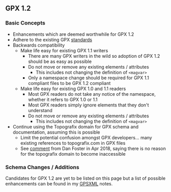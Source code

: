## GPX 1.2

### Basic Concepts

- Enhancements which are deemed worthwhile for GPX 1.2 
- Adhere to the existing GPX [standards](../standards.md)
- Backwards compatibility
  - Make life easy for existing GPX 1.1 writers
    - There are many GPX writers in the wild so adoption of GPX 1.2 should be as easy as possible
    - Do not move or remove any existing elements / attributes
      - This includes not changing the definition of `<magvar>`
    - Only a namespace change should be required for GPX 1.1 compliant files to be GPX 1.2 compliant 
  - Make life easy for existing GPX 1.0 and 1.1 readers
    - Most GPX readers do not take any notice of the namespace, whether it refers to GPX 1.0 or 1.1
    - Most GPX readers simply ignore elements that they don't understand
    - Do not move or remove any existing elements / attributes
      - This includes not changing the definition of `<magvar>`
- Continue using the Topografix domain for GPX schema and documentation, assuming this is possible
  - Limit the potential confusion amongst GPX developers... many existing references to topografix.com in GPX files
  - See [comment](https://www.topografix.com/gpx_mailing_list.asp#pbqhps+1tskr5v@YahooGroups.com) from Dan Foster in Apr 2018, saying there is no reason for the topografix domain to become inaccessible



### Schema Changes / Additions

Candidates for GPX 1.2 are yet to be listed on this page but a list of possible enhancements can be found in my [GPSXML](../gpsxml/additional.md) notes.

